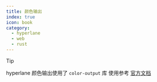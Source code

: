 ```yaml
---
title: 颜色输出
index: true
icon: book
category:
  - hyperlane
  - web
  - rust
---
```


> [!tip]
> hyperlane 颜色输出使用了 `color-output` 库
> 使用参考 [官方文档](../color-output/README.md)
